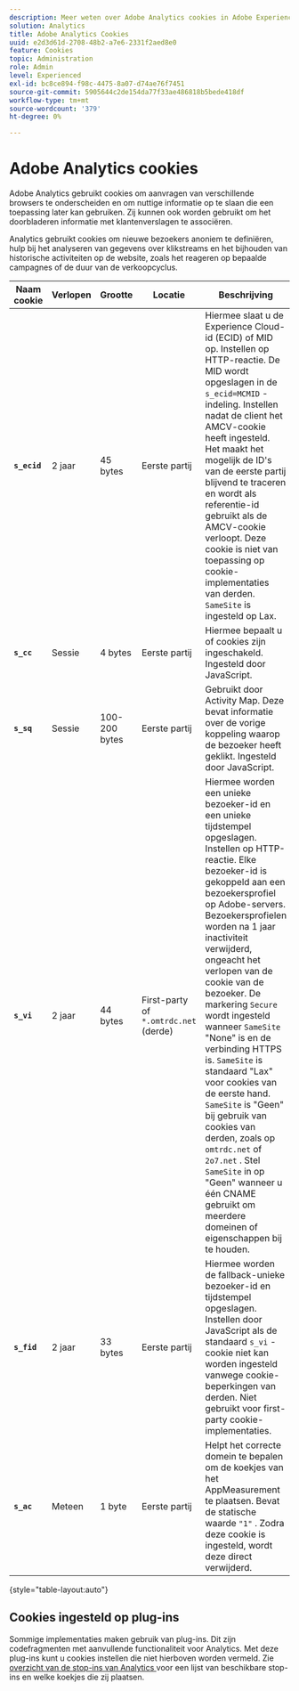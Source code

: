 ```yaml
---
description: Meer weten over Adobe Analytics cookies in Adobe Experience Cloud?
solution: Analytics
title: Adobe Analytics Cookies
uuid: e2d3d61d-2708-48b2-a7e6-2331f2aed8e0
feature: Cookies
topic: Administration
role: Admin
level: Experienced
exl-id: bc8ce894-f98c-4475-8a07-d74ae76f7451
source-git-commit: 5905644c2de154da77f33ae486818b5bede418df
workflow-type: tm+mt
source-wordcount: '379'
ht-degree: 0%

---
```


# Adobe Analytics cookies

Adobe Analytics gebruikt cookies om aanvragen van verschillende browsers te onderscheiden en om nuttige informatie op te slaan die een toepassing later kan gebruiken. Zij kunnen ook worden gebruikt om het doorbladeren informatie met klantenverslagen te associëren.

Analytics gebruikt cookies om nieuwe bezoekers anoniem te definiëren, hulp bij het analyseren van gegevens over klikstreams en het bijhouden van historische activiteiten op de website, zoals het reageren op bepaalde campagnes of de duur van de verkoopcyclus.

| Naam cookie | Verlopen | Grootte | Locatie | Beschrijving |
| --- | --- | --- | --- | --- |
| **`s_ecid`** | 2 jaar | 45 bytes | Eerste partij | Hiermee slaat u de Experience Cloud-id (ECID) of MID op. Instellen op HTTP-reactie. De MID wordt opgeslagen in de `s_ecid=MCMID` -indeling. Instellen nadat de client het AMCV-cookie heeft ingesteld. Het maakt het mogelijk de ID&#39;s van de eerste partij blijvend te traceren en wordt als referentie-id gebruikt als de AMCV-cookie verloopt. Deze cookie is niet van toepassing op cookie-implementaties van derden. `SameSite` is ingesteld op Lax. |
| **`s_cc`** | Sessie | 4 bytes | Eerste partij | Hiermee bepaalt u of cookies zijn ingeschakeld. Ingesteld door JavaScript. |
| **`s_sq`** | Sessie | 100-200 bytes | Eerste partij | Gebruikt door Activity Map. Deze bevat informatie over de vorige koppeling waarop de bezoeker heeft geklikt. Ingesteld door JavaScript. |
| **`s_vi`** | 2 jaar | 44 bytes | First-party of `*.omtrdc.net` (derde) | Hiermee worden een unieke bezoeker-id en een unieke tijdstempel opgeslagen. Instellen op HTTP-reactie. Elke bezoeker-id is gekoppeld aan een bezoekersprofiel op Adobe-servers. Bezoekersprofielen worden na 1 jaar inactiviteit verwijderd, ongeacht het verlopen van de cookie van de bezoeker. De markering `Secure` wordt ingesteld wanneer `SameSite` &quot;None&quot; is en de verbinding HTTPS is. `SameSite` is standaard &quot;Lax&quot; voor cookies van de eerste hand. `SameSite` is &quot;Geen&quot; bij gebruik van cookies van derden, zoals op `omtrdc.net` of `2o7.net` . Stel `SameSite` in op &quot;Geen&quot; wanneer u één CNAME gebruikt om meerdere domeinen of eigenschappen bij te houden. |
| **`s_fid`** | 2 jaar | 33 bytes | Eerste partij | Hiermee worden de fallback-unieke bezoeker-id en tijdstempel opgeslagen. Instellen door JavaScript als de standaard `s_vi` -cookie niet kan worden ingesteld vanwege cookie-beperkingen van derden. Niet gebruikt voor first-party cookie-implementaties. |
| **`s_ac`** | Meteen | 1 byte | Eerste partij | Helpt het correcte domein te bepalen om de koekjes van het AppMeasurement te plaatsen. Bevat de statische waarde `"1"` . Zodra deze cookie is ingesteld, wordt deze direct verwijderd. |

{style="table-layout:auto"}

## Cookies ingesteld op plug-ins

Sommige implementaties maken gebruik van plug-ins. Dit zijn codefragmenten met aanvullende functionaliteit voor Analytics. Met deze plug-ins kunt u cookies instellen die niet hierboven worden vermeld. Zie [ overzicht van de stop-ins van Analytics ](https://experienceleague.adobe.com/en/docs/analytics/implementation/vars/plugins/impl-plugins) voor een lijst van beschikbare stop-ins en welke koekjes die zij plaatsen.
